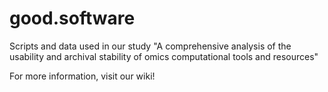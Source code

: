 # good.software
Scripts and data used in our study "A comprehensive analysis of the usability and archival stability of omics computational tools and resources"

For more information, visit our wiki!
